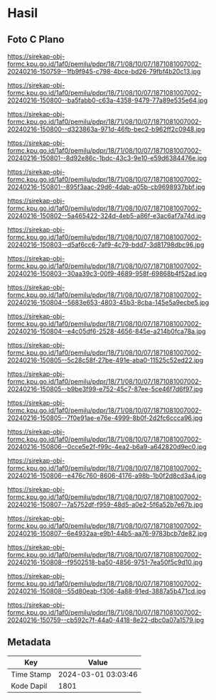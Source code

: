# Hasil

## Foto C Plano

https://sirekap-obj-formc.kpu.go.id/1af0/pemilu/pdpr/18/71/08/10/07/1871081007002-20240216-150759--1fb9f945-c798-4bce-bd26-79fbf4b20c13.jpg

https://sirekap-obj-formc.kpu.go.id/1af0/pemilu/pdpr/18/71/08/10/07/1871081007002-20240216-150800--ba5fabb0-c63a-4358-9479-77a89e535e64.jpg

https://sirekap-obj-formc.kpu.go.id/1af0/pemilu/pdpr/18/71/08/10/07/1871081007002-20240216-150800--d323863a-971d-46fb-bec2-b962ff2c0948.jpg

https://sirekap-obj-formc.kpu.go.id/1af0/pemilu/pdpr/18/71/08/10/07/1871081007002-20240216-150801--8d92e86c-1bdc-43c3-9e10-e59d6384476e.jpg

https://sirekap-obj-formc.kpu.go.id/1af0/pemilu/pdpr/18/71/08/10/07/1871081007002-20240216-150801--895f3aac-29d6-4dab-a05b-cb9698937bbf.jpg

https://sirekap-obj-formc.kpu.go.id/1af0/pemilu/pdpr/18/71/08/10/07/1871081007002-20240216-150802--5a465422-324d-4eb5-a86f-e3ac6af7a74d.jpg

https://sirekap-obj-formc.kpu.go.id/1af0/pemilu/pdpr/18/71/08/10/07/1871081007002-20240216-150803--d5af6cc6-7af9-4c79-bdd7-3d81798dbc96.jpg

https://sirekap-obj-formc.kpu.go.id/1af0/pemilu/pdpr/18/71/08/10/07/1871081007002-20240216-150803--30aa39c3-00f9-4689-958f-69868b4f52ad.jpg

https://sirekap-obj-formc.kpu.go.id/1af0/pemilu/pdpr/18/71/08/10/07/1871081007002-20240216-150804--5683e653-4803-45b3-8cba-145e5a9ecbe5.jpg

https://sirekap-obj-formc.kpu.go.id/1af0/pemilu/pdpr/18/71/08/10/07/1871081007002-20240216-150804--e4c05df6-2528-4656-845e-a214b0fca78a.jpg

https://sirekap-obj-formc.kpu.go.id/1af0/pemilu/pdpr/18/71/08/10/07/1871081007002-20240216-150805--5c28c58f-27be-491e-aba0-11525c52ed22.jpg

https://sirekap-obj-formc.kpu.go.id/1af0/pemilu/pdpr/18/71/08/10/07/1871081007002-20240216-150805--b9be3f99-e752-45c7-87ee-5ce46f7d6f97.jpg

https://sirekap-obj-formc.kpu.go.id/1af0/pemilu/pdpr/18/71/08/10/07/1871081007002-20240216-150805--7f0e91ae-e76e-4999-8b0f-2d2fc6ccca96.jpg

https://sirekap-obj-formc.kpu.go.id/1af0/pemilu/pdpr/18/71/08/10/07/1871081007002-20240216-150806--0cce5e2f-f99c-4ea2-b6a9-a642820d9ec0.jpg

https://sirekap-obj-formc.kpu.go.id/1af0/pemilu/pdpr/18/71/08/10/07/1871081007002-20240216-150806--e476c760-8606-4176-a98b-1b0f2d8cd3a4.jpg

https://sirekap-obj-formc.kpu.go.id/1af0/pemilu/pdpr/18/71/08/10/07/1871081007002-20240216-150807--7a5752df-f959-48d5-a0e2-5f6a52b7e67b.jpg

https://sirekap-obj-formc.kpu.go.id/1af0/pemilu/pdpr/18/71/08/10/07/1871081007002-20240216-150807--6e4932aa-e9b1-44b5-aa76-9783bcb7de82.jpg

https://sirekap-obj-formc.kpu.go.id/1af0/pemilu/pdpr/18/71/08/10/07/1871081007002-20240216-150808--f9502518-ba50-4856-9751-7ea50f5c9d10.jpg

https://sirekap-obj-formc.kpu.go.id/1af0/pemilu/pdpr/18/71/08/10/07/1871081007002-20240216-150808--55d80eab-f306-4a88-91ed-3887a5b471cd.jpg

https://sirekap-obj-formc.kpu.go.id/1af0/pemilu/pdpr/18/71/08/10/07/1871081007002-20240216-150759--cb592c7f-44a0-4418-8e22-dbc0a07a1579.jpg


## Metadata

| Key        | Value               |
| ---------- | ------------------- |
| Time Stamp | 2024-03-01 03:03:46 |
| Kode Dapil | 1801                |



